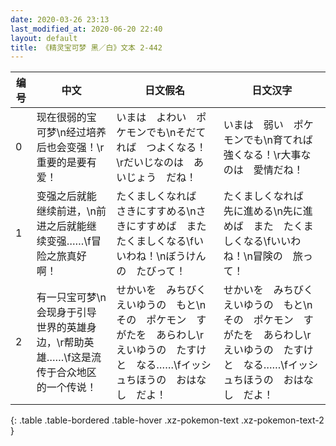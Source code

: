 ```yaml
---
date: 2020-03-26 23:13
last_modified_at: 2020-06-20 22:40
layout: default
title: 《精灵宝可梦 黑／白》文本 2-442
---
```

| 编号 | 中文 | 日文假名 | 日文汉字 |
| ---- | ---- | ---- | --- |
| 0 | 现在很弱的宝可梦\n经过培养后也会变强！\r重要的是要有爱！ | いまは　よわい　ポケモンでも\nそだてれば　つよくなる！\rだいじなのは　あいじょう　だね！ | いまは　弱い　ポケモンでも\n育てれば　強くなる！\r大事なのは　愛情だね！ |
| 1 | 变强之后就能继续前进，\n前进之后就能继续变强……\f冒险之旅真好啊！ | たくましくなれば　さきにすすめる\nさきにすすめば　また　たくましくなる\fいいわね！\nぼうけんの　たびって！ | たくましくなれば　先に進める\n先に進めば　また　たくましくなる\fいいわね！\n冒険の　旅って！ |
| 2 | 有一只宝可梦\n会现身于引导世界的英雄身边，\r帮助英雄……\f这是流传于合众地区的一个传说！ | せかいを　みちびく　えいゆうの　もと\nその　ポケモン　すがたを　あらわし\rえいゆうの　たすけと　なる……\fイッシュちほうの　おはなし　だよ！ | せかいを　みちびく　えいゆうの　もと\nその　ポケモン　すがたを　あらわし\rえいゆうの　たすけと　なる……\fイッシュちほうの　おはなし　だよ！ |
{: .table .table-bordered .table-hover .xz-pokemon-text .xz-pokemon-text-2 }